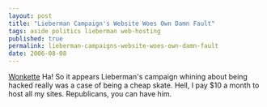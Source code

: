```yaml
---
layout: post
title: "Lieberman Campaign's Website Woes Own Damn Fault"
tags: aside politics lieberman web-hosting
published: true
permalink: lieberman-campaigns-website-woes-own-damn-fault
date: 2006-08-08
---
```


<a href="http://www.wonkette.com/politics/top/lieberman-campaigns-website-woes-own-damn-fault-192917.php"> Wonkette</a>
Ha!  So it appears Lieberman's campaign whining about being hacked really was a case of being a cheap skate.  Hell, I pay $10 a month to host all my sites.  Republicans, you can have him.
